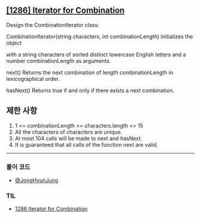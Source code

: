 ## [[1286] Iterator for Combination](https://leetcode.com/problems/iterator-for-combination/)

Design the CombinationIterator class:

CombinationIterator(string characters, int combinationLength) Initializes the object 

with a string characters of sorted distinct lowercase English letters and a number combinationLength as arguments.

next() Returns the next combination of length combinationLength in lexicographical order.

hasNext() Returns true if and only if there exists a next combination.

## 제한 사항

1. 1 <= combinationLength <= characters.length <= 15
2. All the characters of characters are unique.
3. At most 104 calls will be made to next and hasNext.
4. It is guaranteed that all calls of the function next are valid.

***

### 풀이 코드

- [@JongHyunJung](https://github.com/viaunixue/algorithm-study/blob/main/leetcode/medium/1286/jjh.py)

### TIL

* [1286 Iterator for Combination](https://almond0115.tistory.com/entry/LeetCode-1286-Iterator-for-Combination)